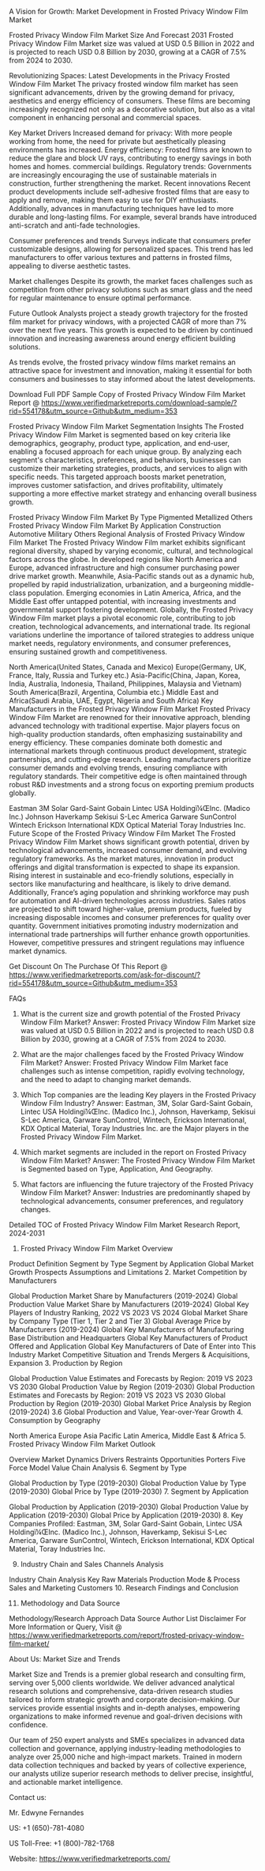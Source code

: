 A Vision for Growth: Market Development in Frosted Privacy Window Film Market


Frosted Privacy Window Film Market Size And Forecast 2031
Frosted Privacy Window Film Market size was valued at USD 0.5 Billion in 2022 and is projected to reach USD 0.8 Billion by 2030, growing at a CAGR of 7.5% from 2024 to 2030.

Revolutionizing Spaces: Latest Developments in the Privacy Frosted Window Film Market
The privacy frosted window film market has seen significant advancements, driven by the growing demand for privacy, aesthetics and energy efficiency of consumers. These films are becoming increasingly recognized not only as a decorative solution, but also as a vital component in enhancing personal and commercial spaces.

Key Market Drivers
Increased demand for privacy: With more people working from home, the need for private but aesthetically pleasing environments has increased.
Energy efficiency: Frosted films are known to reduce the glare and block UV rays, contributing to energy savings in both homes and homes. commercial buildings.
Regulatory trends: Governments are increasingly encouraging the use of sustainable materials in construction, further strengthening the market.
Recent innovations
Recent product developments include self-adhesive frosted films that are easy to apply and remove, making them easy to use for DIY enthusiasts. Additionally, advances in manufacturing techniques have led to more durable and long-lasting films. For example, several brands have introduced anti-scratch and anti-fade technologies.

Consumer preferences and trends
Surveys indicate that consumers prefer customizable designs, allowing for personalized spaces. This trend has led manufacturers to offer various textures and patterns in frosted films, appealing to diverse aesthetic tastes.

Market challenges
Despite its growth, the market faces challenges such as competition from other privacy solutions such as smart glass and the need for regular maintenance to ensure optimal performance.

Future Outlook
Analysts project a steady growth trajectory for the frosted film market for privacy windows, with a projected CAGR of more than 7% over the next five years. This growth is expected to be driven by continued innovation and increasing awareness around energy efficient building solutions.

As trends evolve, the frosted privacy window films market remains an attractive space for investment and innovation, making it essential for both consumers and businesses to stay informed about the latest developments.

Download Full PDF Sample Copy of Frosted Privacy Window Film Market Report @ https://www.verifiedmarketreports.com/download-sample/?rid=554178&utm_source=Github&utm_medium=353

Frosted Privacy Window Film Market Segmentation Insights
The Frosted Privacy Window Film Market is segmented based on key criteria like demographics, geography, product type, application, and end-user, enabling a focused approach for each unique group. By analyzing each segment's characteristics, preferences, and behaviors, businesses can customize their marketing strategies, products, and services to align with specific needs. This targeted approach boosts market penetration, improves customer satisfaction, and drives profitability, ultimately supporting a more effective market strategy and enhancing overall business growth.

Frosted Privacy Window Film Market By Type
Pigmented
Metallized
Others
Frosted Privacy Window Film Market By Application
Construction
Automotive
Military
Others
Regional Analysis of Frosted Privacy Window Film Market
The Frosted Privacy Window Film market exhibits significant regional diversity, shaped by varying economic, cultural, and technological factors across the globe. In developed regions like North America and Europe, advanced infrastructure and high consumer purchasing power drive market growth. Meanwhile, Asia-Pacific stands out as a dynamic hub, propelled by rapid industrialization, urbanization, and a burgeoning middle-class population. Emerging economies in Latin America, Africa, and the Middle East offer untapped potential, with increasing investments and governmental support fostering development. Globally, the Frosted Privacy Window Film market plays a pivotal economic role, contributing to job creation, technological advancements, and international trade. Its regional variations underline the importance of tailored strategies to address unique market needs, regulatory environments, and consumer preferences, ensuring sustained growth and competitiveness.

North America(United States, Canada and Mexico)
Europe(Germany, UK, France, Italy, Russia and Turkey etc.)
Asia-Pacific(China, Japan, Korea, India, Australia, Indonesia, Thailand, Philippines, Malaysia and Vietnam)
South America(Brazil, Argentina, Columbia etc.)
Middle East and Africa(Saudi Arabia, UAE, Egypt, Nigeria and South Africa)
Key Manufacturers in the Frosted Privacy Window Film Market
Frosted Privacy Window Film Market are renowned for their innovative approach, blending advanced technology with traditional expertise. Major players focus on high-quality production standards, often emphasizing sustainability and energy efficiency. These companies dominate both domestic and international markets through continuous product development, strategic partnerships, and cutting-edge research. Leading manufacturers prioritize consumer demands and evolving trends, ensuring compliance with regulatory standards. Their competitive edge is often maintained through robust R&D investments and a strong focus on exporting premium products globally.

Eastman
3M
Solar Gard-Saint Gobain
Lintec USA Holdingï¼ŒInc. (Madico Inc.)
Johnson
Haverkamp
Sekisui S-Lec America
Garware SunControl
Wintech
Erickson International
KDX Optical Material
Toray Industries Inc.
Future Scope of the Frosted Privacy Window Film Market
The Frosted Privacy Window Film Market shows significant growth potential, driven by technological advancements, increased consumer demand, and evolving regulatory frameworks. As the market matures, innovation in product offerings and digital transformation is expected to shape its expansion. Rising interest in sustainable and eco-friendly solutions, especially in sectors like manufacturing and healthcare, is likely to drive demand. Additionally, France’s aging population and shrinking workforce may push for automation and AI-driven technologies across industries. Sales ratios are projected to shift toward higher-value, premium products, fueled by increasing disposable incomes and consumer preferences for quality over quantity. Government initiatives promoting industry modernization and international trade partnerships will further enhance growth opportunities. However, competitive pressures and stringent regulations may influence market dynamics.

Get Discount On The Purchase Of This Report @ https://www.verifiedmarketreports.com/ask-for-discount/?rid=554178&utm_source=Github&utm_medium=353

FAQs
1. What is the current size and growth potential of the Frosted Privacy Window Film Market?
Answer: Frosted Privacy Window Film Market size was valued at USD 0.5 Billion in 2022 and is projected to reach USD 0.8 Billion by 2030, growing at a CAGR of 7.5% from 2024 to 2030.

2. What are the major challenges faced by the Frosted Privacy Window Film Market?
Answer: Frosted Privacy Window Film Market face challenges such as intense competition, rapidly evolving technology, and the need to adapt to changing market demands.

3. Which Top companies are the leading Key players in the Frosted Privacy Window Film Industry?
Answer: Eastman, 3M, Solar Gard-Saint Gobain, Lintec USA Holdingï¼ŒInc. (Madico Inc.), Johnson, Haverkamp, Sekisui S-Lec America, Garware SunControl, Wintech, Erickson International, KDX Optical Material, Toray Industries Inc. are the Major players in the Frosted Privacy Window Film Market.

4. Which market segments are included in the report on Frosted Privacy Window Film Market?
Answer: The Frosted Privacy Window Film Market is Segmented based on Type, Application, And Geography.

5. What factors are influencing the future trajectory of the Frosted Privacy Window Film Market?
Answer: Industries are predominantly shaped by technological advancements, consumer preferences, and regulatory changes.

Detailed TOC of Frosted Privacy Window Film Market Research Report, 2024-2031
1. Frosted Privacy Window Film Market Overview

Product Definition
Segment by Type
Segment by Application
Global Market Growth Prospects
Assumptions and Limitations
2. Market Competition by Manufacturers

Global Production Market Share by Manufacturers (2019-2024)
Global Production Value Market Share by Manufacturers (2019-2024)
Global Key Players of Industry Ranking, 2022 VS 2023 VS 2024
Global Market Share by Company Type (Tier 1, Tier 2 and Tier 3)
Global Average Price by Manufacturers (2019-2024)
Global Key Manufacturers of Manufacturing Base Distribution and Headquarters
Global Key Manufacturers of Product Offered and Application
Global Key Manufacturers of Date of Enter into This Industry
Market Competitive Situation and Trends
Mergers & Acquisitions, Expansion
3. Production by Region

Global Production Value Estimates and Forecasts by Region: 2019 VS 2023 VS 2030
Global Production Value by Region (2019-2030)
Global Production Estimates and Forecasts by Region: 2019 VS 2023 VS 2030
Global Production by Region (2019-2030)
Global Market Price Analysis by Region (2019-2024) 3.6 Global Production and Value, Year-over-Year Growth
4. Consumption by Geography

North America
Europe
Asia Pacific
Latin America, Middle East & Africa
5. Frosted Privacy Window Film Market Outlook

Overview
Market Dynamics
Drivers
Restraints
Opportunities
Porters Five Force Model
Value Chain Analysis 
6. Segment by Type

Global Production by Type (2019-2030)
Global Production Value by Type (2019-2030)
Global Price by Type (2019-2030)
7. Segment by Application

Global Production by Application (2019-2030)
Global Production Value by Application (2019-2030)
Global Price by Application (2019-2030)
8. Key Companies Profiled: Eastman, 3M, Solar Gard-Saint Gobain, Lintec USA Holdingï¼ŒInc. (Madico Inc.), Johnson, Haverkamp, Sekisui S-Lec America, Garware SunControl, Wintech, Erickson International, KDX Optical Material, Toray Industries Inc.

9. Industry Chain and Sales Channels Analysis

Industry Chain Analysis
Key Raw Materials
Production Mode & Process
Sales and Marketing
Customers
10. Research Findings and Conclusion

11. Methodology and Data Source

Methodology/Research Approach
Data Source
Author List
Disclaimer
For More Information or Query, Visit @ https://www.verifiedmarketreports.com/report/frosted-privacy-window-film-market/

About Us: Market Size and Trends

Market Size and Trends is a premier global research and consulting firm, serving over 5,000 clients worldwide. We deliver advanced analytical research solutions and comprehensive, data-driven research studies tailored to inform strategic growth and corporate decision-making. Our services provide essential insights and in-depth analyses, empowering organizations to make informed revenue and goal-driven decisions with confidence.

Our team of 250 expert analysts and SMEs specializes in advanced data collection and governance, applying industry-leading methodologies to analyze over 25,000 niche and high-impact markets. Trained in modern data collection techniques and backed by years of collective experience, our analysts utilize superior research methods to deliver precise, insightful, and actionable market intelligence.

Contact us:

Mr. Edwyne Fernandes

US: +1 (650)-781-4080

US Toll-Free: +1 (800)-782-1768

Website: https://www.verifiedmarketreports.com/
